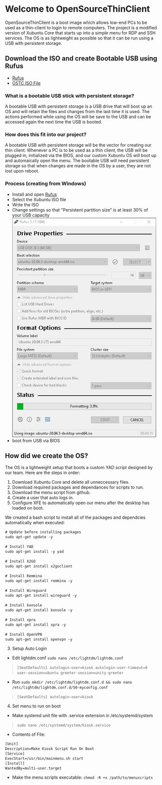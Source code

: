 # Welcome to OpenSourceThinClient

OpenSourceThinClient is a boot image which allows low-end PCs to be used as a thin-client to login to remote computers. The project is a modified version of Xubuntu Core that starts up into a simple menu for RDP and SSH services. The OS is as lightweight as possible so that it can be run using a USB with persistent storage. 

## Download the ISO and create Bootable USB using Rufus
* [Rufus](https://rufus.ie/en/)
* [OSTC ISO File](https://drive.google.com/file/d/1-OPYNKlGj93tYqQ7Cx7UUDcsYO2PVKAh/view?usp=sharing) 
### What is a bootable USB stick with persistent storage?
A bootable USB with persistent storage is a USB drive that will boot up an OS and will retain the files and changes from the last time it is used. The actions performed while using the OS will be save to the USB and can be accessed again the next time the USB is booted.
### How does this fit into our project?
A bootable USB with persistent storage will be the vector for creating our thin client. Whenever a PC is to be used as a thin client, the USB will be plugged in, initialized via the BIOS, and our custom Xubuntu OS will boot up and automaically open the menu. The bootable USB will need persistent storage so that when changes are made in the OS by a user, they are not lost upon reboot. 
### Process (creating from Windows)
* Install and open [Rufus](https://rufus.ie/en/#)
* Select the Xubuntu ISO file
* Write the ISO
* Change settings so that "Persistent partition size" is at least 30% of your USB capacity
![Rufus Settings](https://github.com/WyattRuttle/OpenSourceThinClient/blob/main/RufusSettings.PNG?raw=true)
* boot from USB via BIOS
## How did we create the OS?
The OS is a lightweight setup that boots a custom YAD script designed by our team. Here are the steps in order:
1. Download Xubuntu Core and delete all unneccessary files.
2. Download required packages and dependances for scripts to run.
3. Download the menu script from github.
4. Create a user that auto logs in.
5. Configure XFE to automatically open our menu after the desktop has loaded on boot. 

We created a bash script to install all of the packages and dependcies automatically when executed:
```
# Update before installing packages
sudo apt-get update -y

# Install YAD
sudo apt-get install -y yad

# Install X2GO
sudo apt-get install x2goclient

# Install Remmina
sudo apt-get install remmina -y

# Install Wireguard
sudo apt-get install wireguard -y

# Install konsole
sudo apt-get install konsole -y

# Install xpra
sudo apt-get install xpra -y

# Install OpenVPN
sudo apt-get install openvpn -y
```
3. Setup Auto Login
* Edit lightdm.conf `sudo nano /etc/lightdm/lightdm.conf`
> `[SeatDefaults]
autologin-user=kiosk
autologin-user-timeout=0
user-session=ubuntu
greeter-session=unity-greeter`

* Run `sudo mkdir /etc/lightdm/lightdm.conf.d && sudo nano /etc/lightdm/lightdm.conf.d/50-myconfig.conf`
> `[SeatDefaults]
autologin-user=kiosk`
4. Set menu to run on boot
*  Make systemd unit file with .service extension in /etc/systemd/system
> `sudo nano /etc/systemd/system/kiosk.service`
* Contents of File:
```
[Unit]
Description=Make Kiosk Script Run On Boot
[Service]
ExecStart=/usr/bin/mainmenu.sh start
[Install]
WantedBy=multi-user.target
```

* Make the menu scripts executable: `chmod -R +x /path/to/menuscripts`
